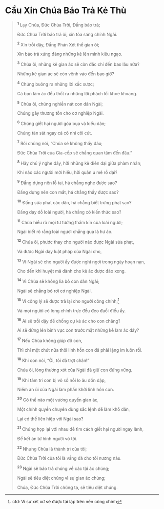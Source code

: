 # Cầu Xin Chúa Báo Trả Kẻ Thù

> <sup><b>1</b></sup> Lạy Chúa, Ðức Chúa Trời, Ðấng báo trả;
>
> Ðức Chúa Trời báo trả ôi, xin tỏa sáng chính Ngài.
>
> <sup><b>2</b></sup> Xin trỗi dậy, Ðấng Phán Xét thế gian ôi;
>
> Xin báo trả xứng đáng những kẻ lên mình kiêu ngạo.
>
> <sup><b>3</b></sup> Chúa ôi, những kẻ gian ác sẽ còn đắc chí đến bao lâu nữa?
>
> Những kẻ gian ác sẽ còn vênh váo đến bao giờ?
>
> <sup><b>4</b></sup> Chúng buông ra những lời xấc xược;
>
> Cả bọn làm ác đều thốt ra những lời phách lối khoe khoang.
>
> <sup><b>5</b></sup> Chúa ôi, chúng nghiền nát con dân Ngài;
>
> Chúng gây thương tổn cho cơ nghiệp Ngài.
>
> <sup><b>6</b></sup> Chúng giết hại người góa bụa và kiều dân;
>
> Chúng tàn sát ngay cả cô nhi côi cút.
>
> <sup><b>7</b></sup> Rồi chúng nói, “Chúa sẽ không thấy đâu;
>
> Ðức Chúa Trời của Gia-cốp sẽ chẳng quan tâm đến đâu.”
>
> <sup><b>8</b></sup> Hãy chú ý nghe đây, hỡi những kẻ điên dại giữa phàm nhân;
>
> Khi nào các người mới hiểu, hỡi quân u mê rồ dại?
>
> <sup><b>9</b></sup> Ðấng dựng nên lỗ tai, há chẳng nghe được sao?
>
> Ðấng dựng nên con mắt, há chẳng thấy được sao?
>
> <sup><b>10</b></sup> Ðấng sửa phạt các dân, há chẳng biết trừng phạt sao?
>
> Ðấng dạy dỗ loài người, há chẳng có kiến thức sao?
>
> <sup><b>11</b></sup> Chúa hiểu rõ mọi tư tưởng thầm kín của loài người;
>
> Ngài biết rõ rằng loài người chẳng qua là hư ảo.
>
> <sup><b>12</b></sup> Chúa ôi, phước thay cho người nào được Ngài sửa phạt,
>
> Và được Ngài dạy luật pháp của Ngài cho,
>
> <sup><b>13</b></sup> Vì Ngài sẽ cho người ấy được nghỉ ngơi trong ngày hoạn nạn,
>
> Cho đến khi huyệt mả dành cho kẻ ác được đào xong.
>
> <sup><b>14</b></sup> Vì Chúa sẽ không lìa bỏ con dân Ngài;
>
> Ngài sẽ chẳng bỏ rơi cơ nghiệp Ngài.
>
> <sup><b>15</b></sup> Vì công lý sẽ được trả lại cho người công chính;[^1-31348daf-e37f-45cb-a67f-9eb1d2bfce39]
>
> Và mọi người có lòng chính trực đều đeo đuổi điều ấy.
>
> <sup><b>16</b></sup> Ai sẽ trỗi dậy để chống cự kẻ ác cho con chăng?
>
> Ai sẽ đứng lên binh vực con trước mặt những kẻ làm ác đây?
>
> <sup><b>17</b></sup> Nếu Chúa không giúp đỡ con,
>
> Thì chỉ một chút nữa thôi linh hồn con đã phải lặng im luôn rồi.
>
> <sup><b>18</b></sup> Khi con nói, “Ôi, tôi đã trợt chân!”
>
> Chúa ôi, lòng thương xót của Ngài đã giữ con đứng vững.
>
> <sup><b>19</b></sup> Khi tâm trí con bị vô số nỗi lo âu dồn dập,
>
> Niềm an ủi của Ngài làm phấn khởi linh hồn con.
>
> <sup><b>20</b></sup> Có thể nào một vương quyền gian ác,
>
> Một chính quyền chuyên dùng sắc lệnh để làm khổ dân,
>
> Lại có thể liên hiệp với Ngài sao?
>
> <sup><b>21</b></sup> Chúng họp lại với nhau để tìm cách giết hại người ngay lành,
>
> Ðể kết án tử hình người vô tội.
>
> <sup><b>22</b></sup> Nhưng Chúa là thành trì của tôi;
>
> Ðức Chúa Trời của tôi là vầng đá cho tôi nương náu.
>
> <sup><b>23</b></sup> Ngài sẽ báo trả chúng về các tội ác chúng;
>
> Ngài sẽ tiêu diệt chúng vì sự gian ác chúng;
>
> Chúa, Ðức Chúa Trời chúng ta, sẽ tiêu diệt chúng.

[^1-31348daf-e37f-45cb-a67f-9eb1d2bfce39]: ctd: Vì sự xét xử sẽ được tái lập trên nền công chính
